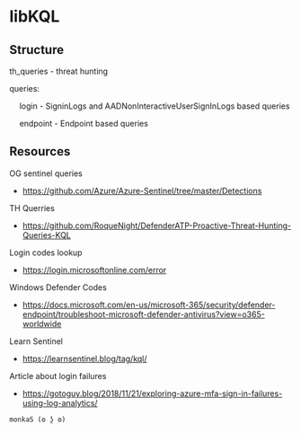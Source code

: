 # libKQL

## Structure

th_queries - threat hunting

queries:

 &emsp; login - SigninLogs and AADNonInteractiveUserSignInLogs based queries
  
  &emsp; endpoint - Endpoint based queries

## Resources

OG sentinel queries
- https://github.com/Azure/Azure-Sentinel/tree/master/Detections

TH Querries
- https://github.com/RoqueNight/DefenderATP-Proactive-Threat-Hunting-Queries-KQL

Login codes lookup
- https://login.microsoftonline.com/error

Windows Defender Codes
- https://docs.microsoft.com/en-us/microsoft-365/security/defender-endpoint/troubleshoot-microsoft-defender-antivirus?view=o365-worldwide

Learn Sentinel
- https://learnsentinel.blog/tag/kql/

Article about login failures
- https://gotoguy.blog/2018/11/21/exploring-azure-mfa-sign-in-failures-using-log-analytics/

```
monkaS (ʘ ʖ̯ ʘ)
```
